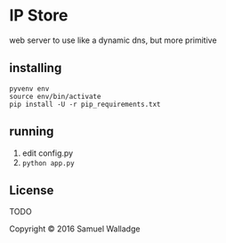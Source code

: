 

# IP Store

web server to use like a dynamic dns, but more primitive


## installing

```
pyvenv env
source env/bin/activate
pip install -U -r pip_requirements.txt
```


## running

1. edit config.py
2. `python app.py`


## License

TODO

Copyright © 2016 Samuel Walladge
